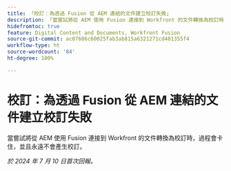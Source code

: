 ```yaml
---
title: 「校訂：為透過 Fusion 從 AEM 連結的文件建立校訂失敗」
description: 「當嘗試將從 AEM 使用 Fusion 連接到 Workfront 的文件轉換為校訂時，過程會卡住，並且永遠不會產生校訂。」
hidefromtoc: true
feature: Digital Content and Documents, Workfront Fusion
source-git-commit: ac07686c60025fab3ab815a6321271cd401355f4
workflow-type: ht
source-wordcount: '84'
ht-degree: 100%

---
```



# 校訂：為透過 Fusion 從 AEM 連結的文件建立校訂失敗

當嘗試將從 AEM 使用 Fusion 連接到 Workfront 的文件轉換為校訂時，過程會卡住，並且永遠不會產生校訂。

_於 2024 年 7 月 10 日首次回報。_
